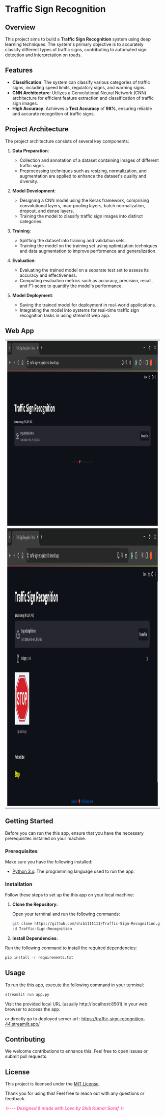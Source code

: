 # Traffic Sign Recognition
## Overview
This project aims to build a **Traffic Sign Recognition** system using deep learning techniques. The system's primary objective is to accurately classify different types of traffic signs, contributing to automated sign detection and interpretation on roads.
## Features
- **Classification**: The system can classify various categories of traffic signs, including speed limits, regulatory signs, and warning signs.
- **CNN Architecture**: Utilizes a Convolutional Neural Network (CNN) architecture for efficient feature extraction and classification of traffic sign images.
- **High Accuracy**: Achieves a **Test Accuracy** of **98%**, ensuring reliable and accurate recognition of traffic signs.

## Project Architecture
The project architecture consists of several key components:

1. **Data Preparation**:
   - Collection and annotation of a dataset containing images of different traffic signs.
   - Preprocessing techniques such as resizing, normalization, and augmentation are applied to enhance the dataset's quality and diversity.

2. **Model Development**:
   - Designing a CNN model using the Keras framework, comprising convolutional layers, max-pooling layers, batch normalization, dropout, and dense layers.
   - Training the model to classify traffic sign images into distinct categories.

3. **Training**:
   - Splitting the dataset into training and validation sets.
   - Training the model on the training set using optimization techniques and data augmentation to improve performance and generalization.

4. **Evaluation**:
   - Evaluating the trained model on a separate test set to assess its accuracy and effectiveness.
   - Computing evaluation metrics such as accuracy, precision, recall, and F1-score to quantify the model's performance.

5. **Model Deployment**:
   - Saving the trained model for deployment in real-world applications.
   - Integrating the model into systems for real-time traffic sign recognition tasks in using streamlit wep app.


## Web App <a name="web-app-screenshots"></a>
<table align="center">
  <tr>
    <td><img src="screenshots/page_01.jpg" alt="Page" width="1000" height="600"/></td>
  </tr>
    <tr>
    <td><img src="screenshots/page_02.jpg" alt="Page" width="1200" height="900"/></td>
  </tr>
</table>



## Getting Started<a name="getting-started"></a>

Before you can run the this app, ensure that you have the necessary prerequisites installed on your machine.

### Prerequisites<a name="prerequisites"></a>

Make sure you have the following installed:

- [Python 3.x](https://www.python.org/downloads/): The programming language used to run the app.


### Installation<a name="installation"></a>

Follow these steps to set up the this app on your local machine: 

1. **Clone the Repository:**

   Open your terminal and run the following commands:

   ```bash
   git clone https://github.com/shib1111111/Traffic-Sign-Recognition.git
   cd Traffic-Sign-Recognition

   ```
2. **Install Dependencies:**

Run the following command to install the required dependencies:

```bash
pip install -r requirements.txt
  ```

## Usage<a name="usage"></a>
To run the this app, execute the following command in your terminal:
```bash
streamlit run app.py  
```
Visit the provided local URL (usually http://localhost:8501) in your web browser to access the app. <br>

or directly go to deployed server url : https://traffic-sign-recognition-44.streamlit.app/

## Contributing<a name="contributing"></a>

We welcome contributions to enhance this. Feel free to open issues or submit pull requests.

## License<a name="license"></a>

This project is licensed under the [MIT License](LICENSE).

Thank you for using this! Feel free to reach out with any questions or feedback.

<em style="color: #ff66b2; font-weight: bold;">✨ --- Designed & made with Love by Shib Kumar Saraf ✨</em>

